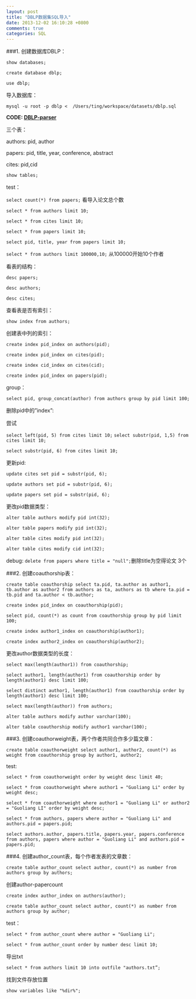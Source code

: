 ```yaml
---
layout: post
title: "DBLP数据集SQL导入"
date: 2013-12-02 16:10:28 +0800
comments: true
categories: SQL
---
```



###1. 创建数据库DBLP：

`show databases; `
 
`create database dblp;`

`use dblp;`

导入数据库：

`mysql -u root -p dblp <  /Users/ting/workspace/datasets/dblp.sql `

**CODE: [DBLP-parser](https://github.com/sumnous/DBLP-parser)**

三个表：

authors: pid, author

papers: pid, title, year, conference, abstract

cites: pid,cid

`show tables;`

test：

`select count(*) from papers;`     看导入论文总个数

`select * from authors limit 10;`  

`select * from cites limit 10;`

`select * from papers limit 10;`

`select pid, title, year from papers limit 10; `

`select * from authors limit 100000,10;` 从100000开始10个作者  

看表的结构：

`desc papers;`

`desc authors;`

`desc cites;`

查看表是否有索引：

`show index from authors;`

创建表中列的索引：

`create index pid_index on authors(pid);`

`create index pid_index on cites(pid);`

`create index cid_index on cites(cid);`

`create index pid_index on papers(pid);` 

group：

`select pid, group_concat(author) from authors group by pid limit 100;`

删除pid中的”index”:

尝试

`select left(pid, 5) from cites limit 10;`     `select substr(pid, 1,5) from cites limit 10;`

`select substr(pid, 6) from cites limit 10;`

更新pid:

`update cites set pid = substr(pid, 6);`
  
`update authors set pid = substr(pid, 6);`

`update papers set pid = substr(pid, 6);`  
   
更改pid数据类型：

`alter table authors modify pid int(32);`
 
`alter table papers modify pid int(32);`

`alter table cites modify pid int(32);`

`alter table cites modify cid int(32);`
      
debug: `delete from papers where title = "null";`删除title为空得论文 3个
 
###2. 创建coauthorship表：

`create table coauthorship select ta.pid, ta.author as author1, tb.author as author2 from authors as ta, authors as tb where ta.pid = tb.pid and ta.author < tb.author; `

`create index pid_index on coauthorship(pid);`

`select pid, count(*) as count from coauthorship group by pid limit 100;`
  
`create index author1_index on coauthorship(author1);`

`create index author2_index on coauthorship(author2);`

更改author数据类型的长度：
  
`select max(length(author1)) from coauthorship;`

`select author1, length(author1) from coauthorship order by length(author1) desc limit 100;`

`select distinct author1, length(author1) from coauthorship order by length(author1) desc limit 100;`

`select max(length(author)) from authors;`

`alter table authors modify author varchar(100);`

`alter table coauthorship modify author1 varchar(100);`   

###3. 创建coauthorweight表，两个作者共同合作多少篇文章：

`create table coauthorweight select author1, author2, count(*) as weight from coauthorship group by author1, author2;`

test:

`select * from coauthorweight order by weight desc limit 40;`

`select * from coauthorweight where author1 = "Guoliang Li" order by weight desc;`
      
`select * from coauthorweight where author1 = "Guoliang Li" or author2 = "Guoliang LI" order by weight desc;` 

`select * from authors, papers where author = "Guoliang Li" and authors.pid = papers.pid;`

`select authors.author, papers.title, papers.year, papers.conference from authors, papers where author = "Guoliang Li" and authors.pid = papers.pid;`  


###4. 创建author_count表，每个作者发表的文章数：

`create table author_count select author, count(*) as number from authors group by authors;` 

创建author-papercount

`create index author_index on authors(author);` 

`create table author_count select author, count(*) as number from authors group by author;` 

test：

`select * from author_count where author = "Guoliang Li";`
 
`select * from author_count order by number desc limit 10;`

导出txt

`select * from authors limit 10 into outfile "authors.txt”;`

找到文件存放位置

`show variables like "%dir%";`  